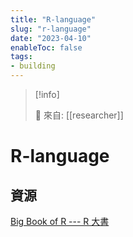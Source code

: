 ```yaml
---
title: "R-language"
slug: "r-language"
date: "2023-04-10"
enableToc: false
tags:
- building
---
```


> [!info]
>
> 🌱 來自: [[researcher]]

# R-language


## 資源

[Big Book of R --- R 大書](https://www.bigbookofr.com/index.html)
